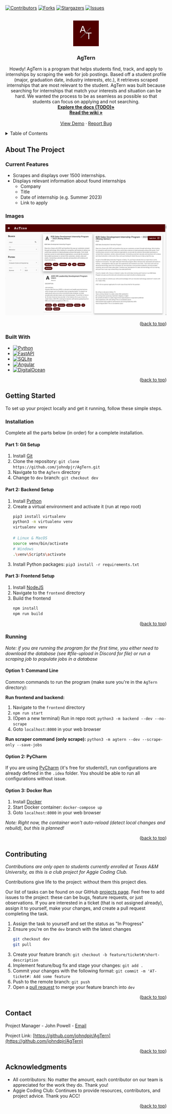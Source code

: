 <!-- This license only applies to THIS file. Link to awesome README template: https://github.com/othneildrew/Best-README-Template
MIT License

Copyright (c) 2021 Othneil Drew

Permission is hereby granted, free of charge, to any person obtaining a copy
of this software and associated documentation files (the "Software"), to deal
in the Software without restriction, including without limitation the rights
to use, copy, modify, merge, publish, distribute, sublicense, and/or sell
copies of the Software, and to permit persons to whom the Software is
furnished to do so, subject to the following conditions:

The above copyright notice and this permission notice shall be included in all
copies or substantial portions of the Software.

THE SOFTWARE IS PROVIDED "AS IS", WITHOUT WARRANTY OF ANY KIND, EXPRESS OR
IMPLIED, INCLUDING BUT NOT LIMITED TO THE WARRANTIES OF MERCHANTABILITY,
FITNESS FOR A PARTICULAR PURPOSE AND NONINFRINGEMENT. IN NO EVENT SHALL THE
AUTHORS OR COPYRIGHT HOLDERS BE LIABLE FOR ANY CLAIM, DAMAGES OR OTHER
LIABILITY, WHETHER IN AN ACTION OF CONTRACT, TORT OR OTHERWISE, ARISING FROM,
OUT OF OR IN CONNECTION WITH THE SOFTWARE OR THE USE OR OTHER DEALINGS IN THE
SOFTWARE.
-->

<a name="readme-top"></a>

<!-- PROJECT SHIELDS -->
<!--
*** I'm using markdown "reference style" links for readability.
*** Reference links are enclosed in brackets [ ] instead of parentheses ( ).
*** See the bottom of this document for the declaration of the reference variables
*** for contributors-url, forks-url, etc. This is an optional, concise syntax you may use.
*** https://www.markdownguide.org/basic-syntax/#reference-style-links
-->
[![Contributors][contributors-shield]][contributors-url]
[![Forks][forks-shield]][forks-url]
[![Stargazers][stars-shield]][stars-url]
[![Issues][issues-shield]][issues-url]



<!-- PROJECT LOGO -->
<br />
<div align="center">
  <a href="https://github.com/johndpjr/AgTern">
    <img src="images/agtern-logo.png" alt="Logo" width="80" height="80">
  </a>

<h3 align="center">AgTern</h3>

  <p align="center">
    Howdy! AgTern is a program that helps students find, track, and apply to internships by scraping the web for job postings.
    Based off a student profile (major, graduation date, industry interests, etc.), it retrieves scraped internships that are most relevant to the student.
    AgTern was built because searching for internships that match your interests and situation can be hard.
    We wanted the process to be as seamless as possible so that students can focus on applying and not searching.
    <br />
    <a href="https://github.com/johndpjr/AgTern"><strong>Explore the docs (TODO)»</strong></a>
    <br />
    <a href="https://github.com/johndpjr/AgTern/wiki"><strong>Read the wiki »</strong></a>
    <br />
    <br />
    <a href="https://www.youtube.com/watch?v=QtYvDcYtCVM">View Demo</a>
    ·
    <a href="https://github.com/johndpjr/AgTern/issues">Report Bug</a>
  </p>
</div>



<!-- TABLE OF CONTENTS -->
<details>
  <summary>Table of Contents</summary>
  <ol>
    <li>
      <a href="#about-the-project">About The Project</a>
      <ul>
        <li><a href="#current-features">Current Features</a></li>
        <li><a href="#images">Images</a></li>
        <li><a href="#built-with">Built With</a></li>
      </ul>
    </li>
    <li>
      <a href="#getting-started">Getting Started</a>
      <ul>
        <li><a href="#installation">Installation</a></li>
        <li><a href="#running">Running</a></li>
      </ul>
    </li>
    <li><a href="#contributing">Contributing</a></li>
    <li><a href="#contact">Contact</a></li>
    <li><a href="#acknowledgments">Acknowledgments</a></li>
  </ol>
</details>



<!-- ABOUT THE PROJECT -->
## About The Project

### Current Features
* Scrapes and displays over 1500 internships.
* Displays relevant information about found internships
  * Company
  * Title
  * Date of internship (e.g. Summer 2023)
  * Link to apply

### Images
![AgTern in Action][product-screenshot]

<p align="right">(<a href="#readme-top">back to top</a>)</p>



### Built With

* [![Python][Python]][Python-url]
* [![FastAPI][FastAPI]][FastAPI-url]
* [![SQLite][SQLite]][SQLite-url]
* [![Angular][Angular.io]][Angular-url]
* [![DigitalOcean][DigitalOcean]][DigitalOcean-url]

<p align="right">(<a href="#readme-top">back to top</a>)</p>



<!-- GETTING STARTED -->
## Getting Started

To set up your project locally and get it running, follow these simple steps.

### Installation

Complete all the parts below (in order) for a complete installation.

#### Part 1: Git Setup

1. Install [Git](https://git-scm.com/downloads)
2. Clone the repository: `git clone https://github.com/johndpjr/AgTern.git`
3. Navigate to the `AgTern` directory
4. Change to `dev` branch: `git checkout dev`

#### Part 2: Backend Setup

1. Install [Python](https://www.python.org/downloads/)
2. Create a virtual environment and activate it (run at repo root)
    ```sh
    pip3 install virtualenv
    python3 -m virtualenv venv
    virtualenv venv

    # Linux & MacOS
    source venv/bin/activate
    # Windows
    .\venv\Scripts\activate
    ```
3. Install Python packages: `pip3 install -r requirements.txt`

#### Part 3: Frontend Setup

1. Install [NodeJS](https://nodejs.org/en)
2. Navigate to the `frontend` directory
3. Build the frontend
    ```sh
    npm install
    npm run build
    ```

<p align="right">(<a href="#readme-top">back to top</a>)</p>

### Running

*Note: if you are running the program for the first time, you either need to download the
database (see #file-upload in Discord for file) or run a scraping job to populate jobs in a database*

#### Option 1: Command Line

Common commands to run the program (make sure you're in the `AgTern` directory):

**Run frontend and backend:**
1. Navigate to the `frontend` directory
2. `npm run start`
3. (Open a new terminal) Run in repo root: `python3 -m backend --dev --no-scrape`
4. Goto `localhost:8000` in your web browser

**Run scraper command (only scrape):**
`python3 -m agtern --dev --scrape-only --save-jobs`

#### Option 2: PyCharm

If you are using [PyCharm](https://www.jetbrains.com/pycharm/) (it's free for students!), run configurations are already defined in the `.idea` folder.
You should be able to run all configurations without issue.

#### Option 3: Docker Run

1. Install [Docker](https://www.docker.com/)
2. Start Docker container: `docker-compose up`
3. Goto `localhost:8000` in your web browser

*Note: Right now, the container won't auto-reload (detect local changes and rebuild), but this is planned!*

<p align="right">(<a href="#readme-top">back to top</a>)</p>



<!-- CONTRIBUTING -->
## Contributing

_Contributions are only open to students currently enrolled at Texas A&M University, as this is a club project for Aggie Coding Club._

Contributions give life to the project: without them this project dies.

Our list of tasks can be found on our GitHub [projects page](https://github.com/users/johndpjr/projects/2/views/1).
Feel free to add issues to the project: these can be bugs, feature requests, or just observations.
If you are interested in a ticket (that is not assigned already), assign it to yourself, make your changes, and
create a pull request completing the task.

1. Assign the task to yourself and set the status as "In Progress"
2. Ensure you're on the `dev` branch with the latest changes
    ```bash
    git checkout dev
    git pull
    ```
3. Create your feature branch: `git checkout -b feature/ticket#/short-description`
4. Implement feature/bug fix and stage your changes: `git add .`
5. Commit your changes with the following format: `git commit -m 'AT-ticket#: Add some feature`
6. Push to the remote branch: `git push`
7. Open a [pull request](https://github.com/johndpjr/AgTern/pulls) to merge your feature branch into `dev`

<p align="right">(<a href="#readme-top">back to top</a>)</p>



<!-- CONTACT -->
## Contact

Project Manager - John Powell - [Email](mailto:johndpowell02@gmail.com)

Project Link: [https://github.com/johndpjr/AgTern](https://github.com/johndpjr/AgTern)

<p align="right">(<a href="#readme-top">back to top</a>)</p>



<!-- ACKNOWLEDGMENTS -->
## Acknowledgments

* All contributors: No matter the amount, each contributor on our team is appreciated for the work they do. Thank you!
* Aggie Coding Club: Continues to provide resources, contributors, and project advice. Thank you ACC!

<p align="right">(<a href="#readme-top">back to top</a>)</p>



<!-- MARKDOWN LINKS & IMAGES -->
<!-- https://www.markdownguide.org/basic-syntax/#reference-style-links -->
[contributors-shield]: https://img.shields.io/github/contributors/johndpjr/AgTern.svg?style=for-the-badge
[contributors-url]: https://github.com/johndpjr/AgTern/graphs/contributors
[forks-shield]: https://img.shields.io/github/forks/johndpjr/AgTern.svg?style=for-the-badge
[forks-url]: https://github.com/johndpjr/AgTern/network/members
[stars-shield]: https://img.shields.io/github/stars/johndpjr/AgTern.svg?style=for-the-badge
[stars-url]: https://github.com/johndpjr/AgTern/stargazers
[issues-shield]: https://img.shields.io/github/issues/johndpjr/AgTern.svg?style=for-the-badge
[issues-url]: https://github.com/johndpjr/AgTern/issues

[product-screenshot]: images/agtern-gui.png
[Python]: https://img.shields.io/badge/python-306998?style=for-the-badge&logo=python&logoColor=white
[Python-url]: https://www.python.org/
[FastAPI]: https://img.shields.io/badge/fastapi-009485?style=for-the-badge&logo=fastapi&logoColor=white
[FastAPI-url]: https://fastapi.tiangolo.com/
[SQLite]: https://img.shields.io/badge/sqlite-44a2d4?style=for-the-badge&logo=sqlite&logoColor=white
[SQLite-url]: https://www.sqlite.org/index.html
[Angular.io]: https://img.shields.io/badge/Angular-DD0031?style=for-the-badge&logo=angular&logoColor=white
[Angular-url]: https://angular.io/
[DigitalOcean]: https://img.shields.io/badge/DigitalOcean-%230167ff.svg?style=for-the-badge&logo=digitalOcean&logoColor=white
[DigitalOcean-url]: https://www.digitalocean.com/
